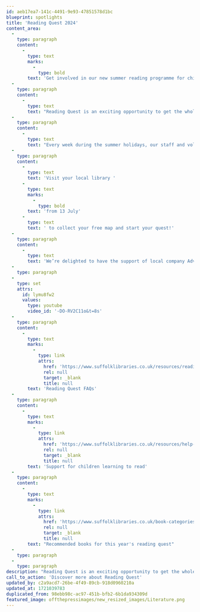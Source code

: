 ```yaml
---
id: aeb17ea7-141c-4491-9e93-47851578d1bc
blueprint: spotlights
title: 'Reading Quest 2024'
content_area:
  -
    type: paragraph
    content:
      -
        type: text
        marks:
          -
            type: bold
        text: 'Get involved in our new summer reading programme for children'
  -
    type: paragraph
    content:
      -
        type: text
        text: "Reading Quest is an exciting opportunity to get the whole family involved in reading and making memories this summer!\_The challenge is open to children of all ages and all reading abilities."
  -
    type: paragraph
    content:
      -
        type: text
        text: "Every week during the summer holidays, our staff and volunteers will be on hand to chat to children about the activities completed each week and the exciting books they’ve read. While visiting the library, children can collect a weekly reward and a new stack of books to enjoy at home. \_"
  -
    type: paragraph
    content:
      -
        type: text
        text: 'Visit your local library '
      -
        type: text
        marks:
          -
            type: bold
        text: 'from 13 July'
      -
        type: text
        text: ' to collect your free map and start your quest!'
  -
    type: paragraph
    content:
      -
        type: text
        text: 'We’re delighted to have the support of local company Advantage Angels who are sponsoring the Reading Quest in 2024 and 2025, allowing us to create some beautiful new resources which bring to life our lovely new reading quest map.'
  -
    type: paragraph
  -
    type: set
    attrs:
      id: lymu8fw2
      values:
        type: youtube
        video_id: '-DO-RV2C11o&t=8s'
  -
    type: paragraph
    content:
      -
        type: text
        marks:
          -
            type: link
            attrs:
              href: 'https://www.suffolklibraries.co.uk/resources/reading-quest-faqs'
              rel: null
              target: _blank
              title: null
        text: 'Reading Quest FAQs'
  -
    type: paragraph
    content:
      -
        type: text
        marks:
          -
            type: link
            attrs:
              href: 'https://www.suffolklibraries.co.uk/resources/help-with-reading-and-literacy'
              rel: null
              target: _blank
              title: null
        text: 'Support for children learning to read'
  -
    type: paragraph
    content:
      -
        type: text
        marks:
          -
            type: link
            attrs:
              href: 'https://www.suffolklibraries.co.uk/book-categories/reading-quest'
              rel: null
              target: _blank
              title: null
        text: "Recommended books for this year's reading quest"
  -
    type: paragraph
  -
    type: paragraph
description: "Reading Quest is an exciting opportunity to get the whole family involved in reading and making memories this summer!\_The challenge is open to children of all ages and all reading abilities."
call_to_action: 'Discover more about Reading Quest'
updated_by: c2a9acd7-26be-4f49-89cb-918d0960210a
updated_at: 1721039783
duplicated_from: 98ebb98c-ac97-451b-bfb2-6b1da934309d
featured_image: offthepressimages/new_resized_images/Literature.png
---
```

